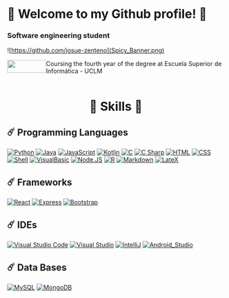 # 🌌 Welcome to my Github profile! 🌌
### Software engineering student
![https://github.com/josue-zenteno](Spicy_Banner.png)

<img src="https://esi.uclm.es/files/pictures/285/content_Logo_ESI_fondo_negro.jpg" width="90" height="30" align = "left">
Coursing the fourth year of the degree at Escuela Superior de Informática - UCLM
<br/>
<br/>

<h1 align = "middle">🚀 Skills 🚀</h1>

## ☄️ Programming Languages
[![Python](https://img.shields.io/badge/Python-14354C?style=for-the-badge&logo=python&logoColor=white&labelColor=101010)]()
[![Java](https://img.shields.io/badge/Java-FB9200?style=for-the-badge&logo=java&logoColor=white&labelColor=101010)]()
[![JavaScript](https://img.shields.io/badge/JavaScript-F7DF1E=?style=for-the-badge&logo=javascript&logoColor=white&labelColor=101010)]()
[![Kotlin](https://img.shields.io/badge/Kotlin-0095D5?style=for-the-badge&logo=kotlin&logoColor=white&labelColor=101010)]()
[![C](https://img.shields.io/badge/C-00599C?style=for-the-badge&logo=c&logoColor=white&labelColor=101010)]()
[![C Sharp](https://img.shields.io/badge/C_Sharp-239120?style=for-the-badge&logo=c-sharp&logoColor=white&labelColor=101010)]()
[![HTML](https://img.shields.io/badge/HTML5-E34F26?style=for-the-badge&logo=html5&logoColor=white&labelColor=101010)]()
[![CSS](https://img.shields.io/badge/CSS3-1572B6?style=for-the-badge&logo=css3&logoColor=white&labelColor=101010)]()
[![Shell](https://img.shields.io/badge/Shell-393336?style=for-the-badge&logo=gnu-bash&logoColor=white&labelColor=101010)]()
[![VisualBasic](https://img.shields.io/badge/.NET-5C2D91?style=for-the-badge&logo=.net&logoColor=white&labelColor=101010)]()
[![Node.JS](https://img.shields.io/badge/Node.JS-43853D?style=for-the-badge&logo=node.js&logoColor=white&labelColor=101010)]()
[![R](https://img.shields.io/badge/R-276DC3?style=for-the-badge&logo=R&logoColor=white&labelColor=101010)]()
[![Markdown](https://img.shields.io/badge/Markdown-393336?style=for-the-badge&logo=Markdown&logoColor=white&labelColor=101010)]()
[![LateX](https://img.shields.io/badge/LaTeX-008080?style=for-the-badge&logo=Markdown&logoColor=white&labelColor=101010)]()

## ☄️ Frameworks
[![React](https://img.shields.io/badge/React-0095D5?style=for-the-badge&logo=React&logoColor=white&labelColor=101010)]()
[![Express](https://img.shields.io/badge/Express-008080?style=for-the-badge&logo=express&logoColor=white&labelColor=101010)]()
[![Bootstrap](https://img.shields.io/badge/Bootstrap-563D7C?style=for-the-badge&logo=bootstrap&logoColor=white&labelColor=101010)]()

## ☄️ IDEs
[![Visual Studio Code](https://img.shields.io/badge/VS_Code-0078D7?style=for-the-badge&logo=visual-studio-code&logoColor=white&labelColor=101010)]()
[![Visual Studio](https://img.shields.io/badge/Visual_Studio-612E98?style=for-the-badge&logo=VisualStudio&logoColor=white&labelColor=101010)]()
[![IntelliJ](https://img.shields.io/badge/IntelliJ_Idea-393336?style=for-the-badge&logo=intellij-idea&logoColor=white&labelColor=101010)]()
[![Android_Studio](https://img.shields.io/badge/Android_Studio-3DDC84?style=for-the-badge&logo=android-studio&logoColor=white&labelColor=101010)]()

## ☄️ Data Bases
[![MySQL](https://img.shields.io/badge/MySQL-4479A1?style=for-the-badge&logo=mysql&logoColor=white&labelColor=101010)]()
[![MongoDB](https://img.shields.io/badge/MongoDB-47A248?style=for-the-badge&logo=mongodb&logoColor=white&labelColor=101010)]()


